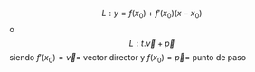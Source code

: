 
$$L: y = f(x_0)+f'(x_0)(x-x_0)$$
o
$$L: t. \vec v + \vec p$$
siendo $f'(x_0) = \vec v =$ vector director y $f(x_0) = \vec p =$ punto de paso